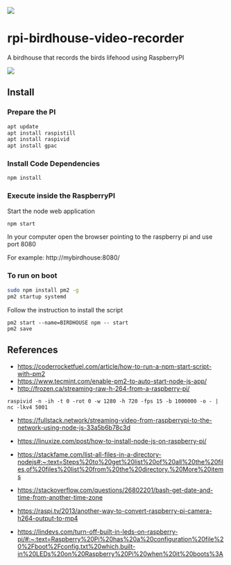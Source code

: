 ![](images/birdhouse.png)
# rpi-birdhouse-video-recorder
A birdhouse that records the birds lifehood using RaspberryPI

![](images/sample-ux.png)

## Install 

### Prepare the PI
```bash
apt update
apt install raspistill
apt install raspivid
apt install gpac
```

### Install Code Dependencies
```bash
npm install
```

### Execute inside the RaspberryPI
Start the node web application
```bash
npm start
```

In your computer open the browser pointing to the raspberry pi and use port 8080

For example: http://mybirdhouse:8080/


### To run on boot
```bash
sudo npm install pm2 -g
pm2 startup systemd
```
Follow the instruction to install the script
```
pm2 start --name=BIRDHOUSE npm -- start
pm2 save
```


## References
- https://coderrocketfuel.com/article/how-to-run-a-npm-start-script-with-pm2
- https://www.tecmint.com/enable-pm2-to-auto-start-node-js-app/
- http://frozen.ca/streaming-raw-h-264-from-a-raspberry-pi/
```
raspivid -n -ih -t 0 -rot 0 -w 1280 -h 720 -fps 15 -b 1000000 -o - | nc -lkv4 5001
```

- https://fullstack.network/streaming-video-from-raspberrypi-to-the-network-using-node-js-33a5b6b78c3d

- https://linuxize.com/post/how-to-install-node-js-on-raspberry-pi/
- https://stackfame.com/list-all-files-in-a-directory-nodejs#:~:text=Steps%20to%20get%20list%20of%20all%20the%20files,of%20files%20list%20from%20the%20directory.%20More%20items
- https://stackoverflow.com/questions/26802201/bash-get-date-and-time-from-another-time-zone
- https://raspi.tv/2013/another-way-to-convert-raspberry-pi-camera-h264-output-to-mp4
- https://lindevs.com/turn-off-built-in-leds-on-raspberry-pi/#:~:text=Raspberry%20Pi%20has%20a%20configuration%20file%20%2Fboot%2Fconfig.txt%20which,built-in%20LEDs%20on%20Raspberry%20Pi%20when%20it%20boots%3A
  